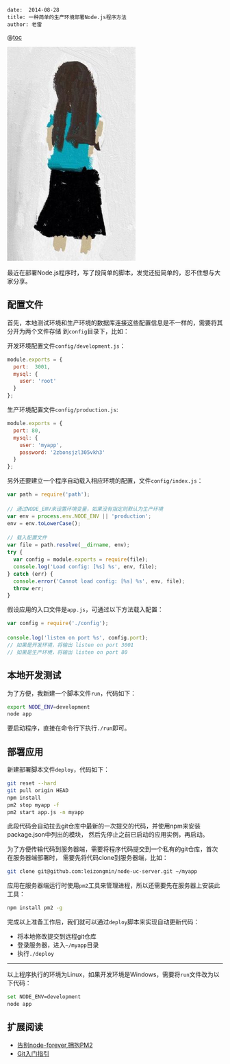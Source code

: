 ```
date:  2014-08-28
title: 一种简单的生产环境部署Node.js程序方法
author: 老雷
```


@[toc](目录)

![我的梦想是成为一名画家](../../images/2014-08/girl.jpg)

最近在部署Node.js程序时，写了段简单的脚本，发觉还挺简单的，忍不住想与大家分享。

## 配置文件

首先，本地测试环境和生产环境的数据库连接这些配置信息是不一样的，需要将其分开为两个文件存储
到`config`目录下，比如：

开发环境配置文件`config/development.js`：

```javascript
module.exports = {
  port:  3001,
  mysql: {
    user: 'root'
  }
};
```

生产环境配置文件`config/production.js`:

```javascript
module.exports = {
  port: 80,
  mysql: {
    user: 'myapp',
    password: '2zbonsjzl305vkh3'
  }
};
```

另外还要建立一个程序自动载入相应环境的配置，文件`config/index.js`：

```javascript
var path = require('path');

// 通过NODE_ENV来设置环境变量，如果没有指定则默认为生产环境
var env = process.env.NODE_ENV || 'production';
env = env.toLowerCase();

// 载入配置文件
var file = path.resolve(__dirname, env);
try {
  var config = module.exports = require(file);
  console.log('Load config: [%s] %s', env, file);
} catch (err) {
  console.error('Cannot load config: [%s] %s', env, file);
  throw err;
}
```

假设应用的入口文件是`app.js`，可通过以下方法载入配置：

```javascript
var config = require('./config');

console.log('listen on port %s', config.port);
// 如果是开发环境，将输出 listen on port 3001
// 如果是生产环境，将输出 listen on port 80
```

## 本地开发测试

为了方便，我新建一个脚本文件`run`，代码如下：

```bash
export NODE_ENV=development
node app
```

要启动程序，直接在命令行下执行`./run`即可。

## 部署应用

新建部署脚本文件`deploy`，代码如下：

```bash
git reset --hard
git pull origin HEAD
npm install
pm2 stop myapp -f
pm2 start app.js -n myapp
```

此段代码会自动拉去git仓库中最新的一次提交的代码，并使用npm来安装package.json中列出的模块，
然后先停止之前已启动的应用实例，再启动。

为了方便传输代码到服务器端，需要将程序代码提交到一个私有的git仓库，首次在服务器端部署时，
需要先将代码clone到服务器端，比如：

```bash
git clone git@github.com:leizongmin/node-uc-server.git ~/myapp
```

应用在服务器端运行时使用`pm2`工具来管理进程，所以还需要先在服务器上安装此工具：

```bash
npm install pm2 -g
```

完成以上准备工作后，我们就可以通过`deploy`脚本来实现自动更新代码：

+ 将本地修改提交到远程git仓库
+ 登录服务器，进入`~/myapp`目录
+ 执行`./deploy`

-------------

以上程序执行的环境为Linux，如果开发环境是Windows，需要将`run`文件改为以下代码：

```bash
set NODE_ENV=development
node app
```

## 扩展阅读

+ [告别node-forever,拥抱PM2](http://www.oschina.net/translate/goodbye-node-forever-hello-pm2)
+ [Git入门指引](http://blog.segmentfault.com/pengedy/1190000000514886)
